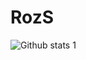 # RozS







![Github stats 1](https://github-readme-stats.vercel.app/api?username=Salih-Ozarslan&show_icons=true&theme=gradient)
